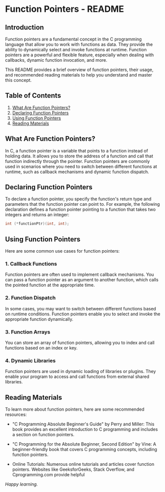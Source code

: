# Function Pointers - README

## Introduction

Function pointers are a fundamental concept in the C programming language that allow you to work with functions as data. They provide the ability to dynamically select and invoke functions at runtime. Function pointers are a powerful and flexible feature, especially when dealing with callbacks, dynamic function invocation, and more.

This README provides a brief overview of function pointers, their usage, and recommended reading materials to help you understand and master this concept.

## Table of Contents

1. [What Are Function Pointers?](#what-are-function-pointers)
2. [Declaring Function Pointers](#declaring-function-pointers)
3. [Using Function Pointers](#using-function-pointers)
4. [Reading Materials](#reading-materials)

## What Are Function Pointers?

In C, a function pointer is a variable that points to a function instead of holding data. It allows you to store the address of a function and call that function indirectly through the pointer. Function pointers are commonly used in scenarios where you need to switch between different functions at runtime, such as callback mechanisms and dynamic function dispatch.

## Declaring Function Pointers

To declare a function pointer, you specify the function's return type and parameters that the function pointer can point to. For example, the following declaration defines a function pointer pointing to a function that takes two integers and returns an integer:

```c
int (*functionPtr)(int, int);
```

## Using Function Pointers
Here are some common use cases for function pointers:

### 1. Callback Functions
Function pointers are often used to implement callback mechanisms. You can pass a function pointer as an argument to another function, which calls the pointed function at the appropriate time.

### 2. Function Dispatch
In some cases, you may want to switch between different functions based on runtime conditions. Function pointers enable you to select and invoke the appropriate function dynamically.

### 3. Function Arrays
You can store an array of function pointers, allowing you to index and call functions based on an index or key.

### 4. Dynamic Libraries
Function pointers are used in dynamic loading of libraries or plugins. They enable your program to access and call functions from external shared libraries.

## Reading Materials
To learn more about function pointers, here are some recommended resources:

 - "C Programming Absolute Beginner's Guide" by Perry and Miller: This book provides an excellent introduction to C programming and includes a section on function pointers.

 - "C Programming for the Absolute Beginner, Second Edition" by Vine: A beginner-friendly book that covers C programming concepts, including function pointers.

 - Online Tutorials: Numerous online tutorials and articles cover function pointers. Websites like GeeksforGeeks, Stack Overflow, and Cprogramming.com provide helpful

*Happy learning.*
